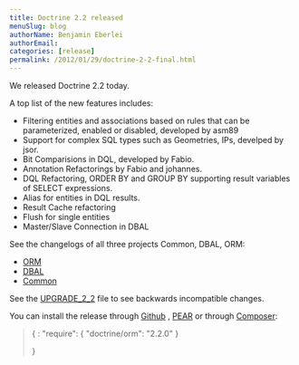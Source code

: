 ```yaml
---
title: Doctrine 2.2 released
menuSlug: blog
authorName: Benjamin Eberlei 
authorEmail: 
categories: [release]
permalink: /2012/01/29/doctrine-2-2-final.html
---
```

We released Doctrine 2.2 today.

A top list of the new features includes:

-   Filtering entities and associations based on rules that can be
    parameterized, enabled or disabled, developed by asm89
-   Support for complex SQL types such as Geometries, IPs, develped by
    jsor.
-   Bit Comparisions in DQL, developed by Fabio.
-   Annotation Refactorings by Fabio and johannes.
-   DQL Refactoring, ORDER BY and GROUP BY supporting result variables
    of SELECT expressions.
-   Alias for entities in DQL results.
-   Result Cache refactoring
-   Flush for single entities
-   Master/Slave Connection in DBAL

See the changelogs of all three projects Common, DBAL, ORM:

-   [ORM](http://www.doctrine-project.org/jira/browse/DDC/fixforversion/10157)
-   [DBAL](http://www.doctrine-project.org/jira/browse/DBAL/fixforversion/10142)
-   [Common](http://www.doctrine-project.org/jira/browse/DCOM/fixforversion/10152)

See the
[UPGRADE\_2\_2](https://github.com/doctrine/doctrine2/blob/master/UPGRADE_TO_2_2)
file to see backwards incompatible changes.

You can install the release through
[Github](https://github.com/doctrine/doctrine2) ,
[PEAR](http://pear.doctrine-project.org) or through
[Composer](http://www.packagist.org):

> {
> :   "require": { "doctrine/orm": "2.2.0" }
>
> }
